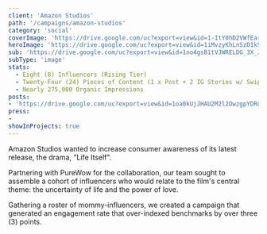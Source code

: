 ```yaml
---
client: 'Amazon Studios'
path: '/campaigns/amazon-studios'
category: 'social'
coverImage: 'https://drive.google.com/uc?export=view&id=1-ItY0hD2VWfEarWE-cCEkbXrSkY-Rwml'
heroImage: 'https://drive.google.com/uc?export=view&id=1iMvzyKhLnSzD1kS7HoDcMkplsnWhCIMC'
sub: 'https://drive.google.com/uc?export=view&id=1no4gsB1tVJWRELDG_3X_JdoGJ1RaOSrB'
subType: 'image'
stats:
  - Eight (8) Influencers (Rising Tier)
  - Twenty-Four (24) Pieces of Content (1 x Post + 2 IG Stories w/ Swipe Up)
  - Nearly 275,000 Organic Impressions
posts:
- 'https://drive.google.com/uc?export=view&id=1oa0kUjJHAU2M2l2OwzgpYDRucmXVQkUa'
press:
- 
showInProjects: true
---
```

  
Amazon Studios wanted to increase consumer awareness of its latest release, the drama, "Life Itself".

Partnering with PureWow for the collaboration, our team sought to assemble a cohort of influencers who would relate to the film's central theme: the uncertainty of life and the power of love.

Gathering a roster of mommy-influencers, we created a campaign that generated an engagement rate that over-indexed benchmarks by over three (3) points.